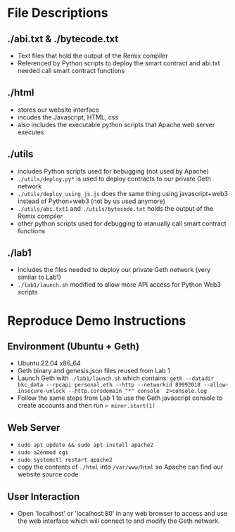 # File Descriptions

## ./abi.txt & ./bytecode.txt
- Text files that hold the output of the Remix compiler
- Referenced by Python scripts to deploy the smart contract and abi.txt needed call smart contract functions 

## ./html
 - stores our website interface
 - incudes the Javascript, HTML, css
 - also includes the executable python scripts that Apache web server executes

## ./utils 
- includes Python scripts used for bebugging (not used by Apache)
- `./utils/deploy.py*` is used to deploy contracts to our private Geth network
- `./utils/deploy_using_js.js` does the same thing using javascript+web3 instead of Python+web3 (not by us used anymore)
- `./utils/abi.txt1` and `./utils/bytecode.txt` holds the output of the Remix compiler
- other python scripts used for debugging to manually call smart contract functions

## ./lab1
- includes the files needed to deploy our private Geth network (very similar to Lab1)
- `./lab1/launch.sh` modified to allow more API access for Python Web3 scripts 

# Reproduce Demo Instructions

## Environment (Ubuntu + Geth)
- Ubuntu 22.04 x86_64
- Geth binary and genesis.json files reused from Lab 1
- Launch Geth with `./lab1/launch.sh` which contains: `geth --datadir bkc_data --rpcapi personal,eth --http --networkid 89992018 --allow-insecure-unlock --http.corsdomain "*" console  2>console.log`
- Follow the same steps from Lab 1 to use the Geth javascript console to create accounts and then run `> miner.start(1)`


## Web Server
- `sudo apt update && sudo apt install apache2`
- `sudo a2enmod cgi`
- `sudo systemctl restart apache2`
- copy the contents of `./html` into `/var/www/html` so Apache can find our website source code
  
## User Interaction
- Open 'localhost' or 'localhost:80' in any web browser to access and use the web interface which will connect to and modify the Geth network.
